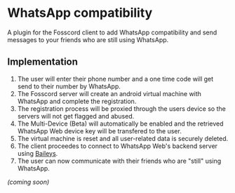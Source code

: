 # WhatsApp compatibility

A plugin for the Fosscord client to add WhatsApp compatibility and send messages to your friends who are still using WhatsApp.

## Implementation

1. The user will enter their phone number and a one time code will get send to their number by WhatsApp.
2. The Fosscord server will create an android virtual machine with WhatsApp and complete the registration.
3. The registration process will be proxied through the users device so the servers will not get flagged and abused.
4. The Multi-Device (Beta) will automatically be enabled and the retrieved WhatsApp Web device key will be transfered to the user.
5. The virtual machine is reset and all user-related data is securely deleted.
6. The client proceedes to connect to WhatsApp Web's backend server using [Baileys](https://github.com/adiwajshing/Baileys).
7. The user can now communicate with their friends who are "still" using WhatsApp.

_(coming soon)_
